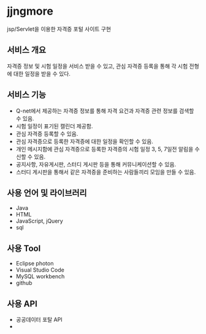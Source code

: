 # jjngmore
jsp/Servlet을 이용한 자격증 포털 사이트 구현

## 서비스 개요
자격증 정보 및 시험 일정을 서비스 받을 수 있고, 관심 자격증 등록을 통해 각 시험 전형에 대한 일정을 받을 수 있다.

## 서비스 기능
* Q-net에서 제공하는 자격증 정보를 통해 자격 요건과 자격증 관련 정보를 검색할 수 있음.
* 시험 일정이 표기된 캘린더 제공함.
* 관심 자격증 등록할 수 있음.
* 관심 자격증으로 등록한 자격증에 대한 일정을 확인할 수 있음.
* 개인 메시지함에 관심 자격증으로 등록한 자격증의 시험 일정 3, 5, 7일전 알림을 수신할 수 있음.
* 공지사항, 자유게시판, 스터디 게시판 등을 통해 커뮤니케이션할 수 있음.
* 스터디 게시판을 통해서 같은 자격증을 준비하는 사람들끼리 모임을 만들 수 있음.

## 사용 언어 및 라이브러리
* Java
* HTML
* JavaScript, jQuery
* sql

## 사용 Tool
* Eclipse photon
* Visual Studio Code
* MySQL workbench
* github

## 사용 API
* 공공데이터 포탈 API
* 

